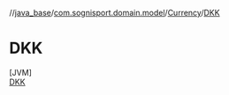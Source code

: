 //[java_base](../../../../index.md)/[com.sognisport.domain.model](../../index.md)/[Currency](../index.md)/[DKK](index.md)

# DKK

[JVM]\
[DKK](index.md)

